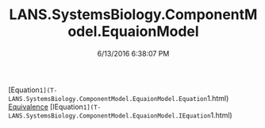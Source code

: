 ﻿---
title: LANS.SystemsBiology.ComponentModel.EquaionModel
date: 6/13/2016 6:38:07 PM
---

[Equation`1](T-LANS.SystemsBiology.ComponentModel.EquaionModel.Equation`1.html)
[Equivalence](T-LANS.SystemsBiology.ComponentModel.EquaionModel.Equivalence.html)
[IEquation`1](T-LANS.SystemsBiology.ComponentModel.EquaionModel.IEquation`1.html)
